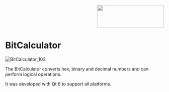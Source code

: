 <p align="right"><img src="https://github.com/Tigermatze/Alarmanlage/assets/45244783/a70fd7b6-153b-412b-a6fb-e56f49879feb" width="212" height="73"></p>
    
# BitCalculator
![BitCalculator_103](https://github.com/Tigermatze/BitCalculator/assets/45244783/9411ba87-ccba-46ce-9e24-5632f294b381)

The BitCalculator converts hex, binary and decimal numbers and can perform logical operations.

It was developed with Qt 6 to support all platforms.
